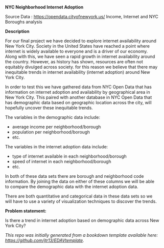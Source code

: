 **NYC Neighborhood Internet Adoption**

Source Data : https://opendata.cityofnewyork.us/
Income, Internet and NYC Boroughs analysis

**Description**

For our final project we have decided to explore internet availability around 
New York City. Society in the United States have reached a point where internet 
is widely available to everyone and is a driver of our economy. Along with this,
we have seen a rapid growth in internet availability around the country. However,
as history has shown, resources are often not equitably divulged across society.
for this reason we believe that there may inequitable trends in internet availability 
(internet adoption) around New York City.

In order to test this we have gathered data from NYC Open Data that has information
on internet adoption and availability by geographical area in New York City.
This paired with another database in NYC Open Data that has demographic data
based on geographic location across the city, will hopefully uncover these inequitable
trends. 

The variables in the demographic data include:
- average income per neighborhood/borough
- population per neighborhood/borough
- etc.

The variables in the internet adoption data include:
- type of internet available in each neighborhood/borough
- speed of internet in each neighborhood/borough
- etc.

In both of these data sets there are borough and neighborhood code information. 
By joining the data on either of these columns we will be able to compare the 
demographic data with the internet adoption data. 

There are both quantitative and categorical data in these data sets so we will
have to use a variety of visualization techniques to discover the trends. 

**Problem statement:**

Is there a trend in internet adoption based on demographic data across New York
City?


*This repo was initially generated from a bookdown template available here: https://github.com/jtr13/EDAVtemplate.*	




